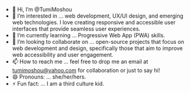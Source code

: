 - 👋 Hi, I’m @TumiMoshou
- 👀 I’m interested in ... web development, UX/UI design, and emerging web technologies. I love creating responsive and accessible user interfaces that provide seamless user experiences.
- 🌱 I’m currently learning ... Progressive Web App (PWA) skills.
- 💞️ I’m looking to collaborate on ... open-source projects that focus on web development and design, specifically those that aim to improve web accessibility and user engagement.
- 📫 How to reach me ... feel free to drop me an email at tumimoshou@yahoo.com for collaboration or just to say hi!
- 😄 Pronouns: ... she/her/hers.
- ⚡ Fun fact: ... I am a third culture kid.

<!---
TumiMoshou/TumiMoshou is a ✨ special ✨ repository because its `README.md` (this file) appears on your GitHub profile.
You can click the Preview link to take a look at your changes.
--->
